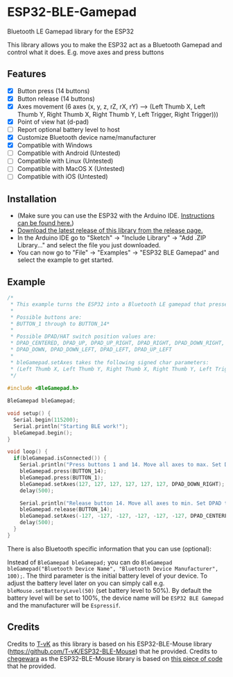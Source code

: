 # ESP32-BLE-Gamepad
Bluetooth LE Gamepad library for the ESP32

This library allows you to make the ESP32 act as a Bluetooth Gamepad and control what it does. E.g. move axes and press buttons

## Features

 - [x] Button press (14 buttons)
 - [x] Button release (14 buttons)
 - [x] Axes movement (6 axes (x, y, z, rZ, rX, rY) --> (Left Thumb X, Left Thumb Y, Right Thumb X, Right Thumb Y, Left Trigger, Right Trigger)))
 - [x] Point of view hat (d-pad)
 - [ ] Report optional battery level to host
 - [x] Customize Bluetooth device name/manufacturer
 - [x] Compatible with Windows
 - [ ] Compatible with Android (Untested)
 - [ ] Compatible with Linux (Untested)
 - [ ] Compatible with MacOS X (Untested)
 - [ ] Compatible with iOS (Untested)

## Installation
- (Make sure you can use the ESP32 with the Arduino IDE. [Instructions can be found here.](https://github.com/espressif/arduino-esp32#installation-instructions))
- [Download the latest release of this library from the release page.](https://github.com/lemmingDev/ESP32-BLE-Gamepad/releases)
- In the Arduino IDE go to "Sketch" -> "Include Library" -> "Add .ZIP Library..." and select the file you just downloaded.
- You can now go to "File" -> "Examples" -> "ESP32 BLE Gamepad" and select the example to get started.

## Example

``` C++
/*
 * This example turns the ESP32 into a Bluetooth LE gamepad that presses buttons and moves axis
 * 
 * Possible buttons are:
 * BUTTON_1 through to BUTTON_14* 
 * 
 * Possible DPAD/HAT switch position values are: 
 * DPAD_CENTERED, DPAD_UP, DPAD_UP_RIGHT, DPAD_RIGHT, DPAD_DOWN_RIGHT, 
 * DPAD_DOWN, DPAD_DOWN_LEFT, DPAD_LEFT, DPAD_UP_LEFT
 * 
 * bleGamepad.setAxes takes the following signed char parameters: 
 * (Left Thumb X, Left Thumb Y, Right Thumb X, Right Thumb Y, Left Trigger, Right Trigger, Hat switch position);
 */
 
#include <BleGamepad.h> 

BleGamepad bleGamepad;

void setup() {
  Serial.begin(115200);
  Serial.println("Starting BLE work!");
  bleGamepad.begin();
}

void loop() {
  if(bleGamepad.isConnected()) {
    Serial.println("Press buttons 1 and 14. Move all axes to max. Set DPAD to down right.");
    bleGamepad.press(BUTTON_14);
    bleGamepad.press(BUTTON_1);
    bleGamepad.setAxes(127, 127, 127, 127, 127, 127, DPAD_DOWN_RIGHT);
    delay(500);

    Serial.println("Release button 14. Move all axes to min. Set DPAD to centred.");
    bleGamepad.release(BUTTON_14);
    bleGamepad.setAxes(-127, -127, -127, -127, -127, -127, DPAD_CENTERED);
    delay(500);
  }
}
```

There is also Bluetooth specific information that you can use (optional):

Instead of `BleGamepad bleGamepad;` you can do `BleGamepad bleGamepad("Bluetooth Device Name", "Bluetooth Device Manufacturer", 100);`.
The third parameter is the initial battery level of your device. To adjust the battery level later on you can simply call e.g.  `bleMouse.setBatteryLevel(50)` (set battery level to 50%).
By default the battery level will be set to 100%, the device name will be `ESP32 BLE Gamepad` and the manufacturer will be `Espressif`.


## Credits
Credits to [T-vK](https://github.com/T-vK) as this library is based on his ESP32-BLE-Mouse library (https://github.com/T-vK/ESP32-BLE-Mouse) that he provided.
Credits to [chegewara](https://github.com/chegewara) as the ESP32-BLE-Mouse library is based on [this piece of code](https://github.com/nkolban/esp32-snippets/issues/230#issuecomment-473135679) that he provided.
